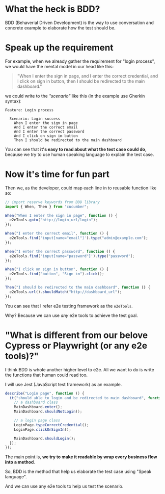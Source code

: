 # What the heck is BDD?

BDD (Behaverial Driven Development) is the way to use conversation and concrete example to elaborate how the test should be.

# Speak up the requirement

For example, when we already gather the requirement for "login process", we would have the mental model in our head like this:

> "When I enter the sign in page, and I enter the correct credential, and I click on sign in button, then I should be redirected to the main dashboard."

we could write to the _"scenario"_ like this (in the example use Gherkin syntax):

```gherkin
Feature: Login process

  Scenario: Login success
    When I enter the sign in page
    And I enter the correct email
    And I enter the correct password
    And I click on sign in button
    Then I should be redirected to the main dashboard
```

You can see that **it's easy to read about what the test case could do**, because we try to use human speaking language to explain the test case.

# Now it's time for fun part

Then we, as the developer, could map each line in to reusable function like so:

```ts
// import reserve keywords from BDD library
import { When, Then } from "cucumber";

When("When I enter the sign in page", function () {
  e2eTools.goto("http://login_url/login");
});

When("I enter the correct email", function () {
  e2eTools.find('input[name="email"]').type("admin@example.com");
});

When("I enter the correct password", function () {
  e2eTools.find('input[name="password"]').type("password");
});

When("I click on sign in button", function () {
  e2eTools.find("button", "Sign in").click();
});

Then("I should be redirected to the main dashboard", function () {
  e2eTools.url().shouldMatch("http://dashboard_url");
});
```

You can see that I refer e2e testing framework as the `e2eTools`.

Why? Because we can use _any_ e2e tools to achieve the test goal.

# "What is different from our belove Cypress or Playwright (or any e2e tools)?"

I think BDD is whole another higher level to e2e. All we want to do is write the functions that human could read too.

I will use Jest (JavaScript test framework) as an example.

```ts
describe("Login page", function () {
  it("should able to login and be redirected to main dashboard", function () {
    // a dashboard class
    MainDashboard.enter();
    MainDashboard.shouldNotLogin();

    // a login page class
    LoginPage.typeCorrectCredential();
    LoginPage.clickOnSignIn();

    MainDashboard.shouldLogin();
  });
});
```

The main point is, **we try to make it readable by wrap every business flow into a method**.

So, BDD is the method that help us elaborate the test case using "Speak language".

And we can use any e2e tools to help us test the scenario.

